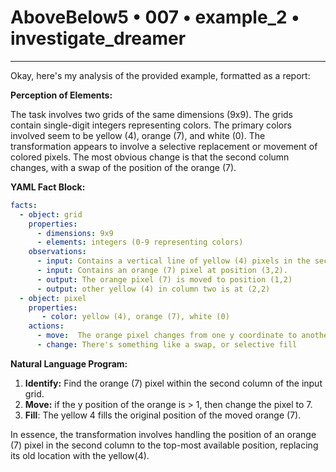 # AboveBelow5 • 007 • example_2 • investigate_dreamer

---
Okay, here's my analysis of the provided example, formatted as a report:

**Perception of Elements:**

The task involves two grids of the same dimensions (9x9). The grids contain single-digit integers representing colors. The primary colors involved seem to be yellow (4), orange (7), and white (0). The transformation appears to involve a selective replacement or movement of colored pixels.  The most obvious change is that the second column changes, with a swap of the position of the orange (7).

**YAML Fact Block:**



```yaml
facts:
  - object: grid
    properties:
      - dimensions: 9x9
      - elements: integers (0-9 representing colors)
    observations:
      - input: Contains a vertical line of yellow (4) pixels in the second column.
      - input: Contains an orange (7) pixel at position (3,2).
      - output: The orange pixel (7) is moved to position (1,2)
      - output: other yellow (4) in column two is at (2,2)
  - object: pixel
    properties:
       - color: yellow (4), orange (7), white (0)
    actions:
      - move:  The orange pixel changes from one y coordinate to another.
      - change: There's something like a swap, or selective fill

```



**Natural Language Program:**

1.  **Identify:** Find the orange (7) pixel within the second column of the input grid.
2.  **Move:** if the y position of the orange is > 1, then change the pixel to 7.
3. **Fill**: The yellow 4 fills the original position of the moved orange (7).

In essence, the transformation involves handling the position of an orange (7) pixel in the second column to the top-most available position, replacing its old location with the yellow(4).

